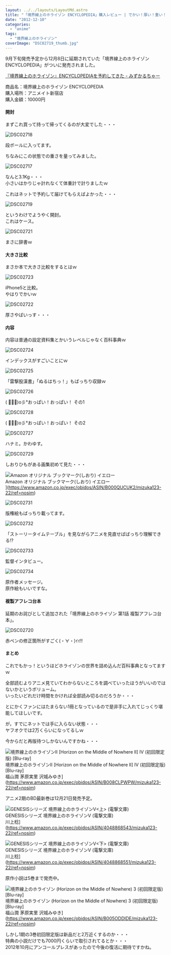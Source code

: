 ```yaml
---
layout: ../../layouts/LayoutMd.astro
title: "「境界線上のホライゾン ENCYCLOPEDIA」購入レビュー | でかい！厚い！重い！"
date: "2012-12-10"
categories: 
  - "anime"
tags: 
  - "境界線上のホライゾン"
coverImage: "DSC02719_thumb.jpg"
---
```


9月下旬発売予定から12月8日に延期されていた「境界線上のホライゾン ENCYCLOPEDIA」がついに発売されました。

[『境界線上のホライゾン』ENCYCLOPEDIAを予約してきた \- みずかるちゃー](https://mizuka123.net/archive/783/)

商品名：境界線上のホライゾン ENCYCLOPEDIA  
購入場所：アニメイト新宿店  
購入金額：10000円

#### 開封

まずこれ買って持って帰ってくるのが大変でした・・・

![DSC02718](/archive/images/DSC02718_thumb.jpg "DSC02718")


段ボールに入ってます。

ちなみにこの状態での重さを量ってみました。

![DSC02717](/archive/images/DSC02717_thumb.jpg "DSC02717")


なんと3.1Kg・・・  
小さいはかりじゃ計れなくて体重計で計りましたｗ

これはネットで予約して届けてもらえばよかった・・・

![DSC02719](/archive/images/DSC02719_thumb.jpg "DSC02719")


というわけでようやく開封。  
これはケース。

![DSC02721](/archive/images/DSC02721_thumb.jpg "DSC02721")


まさに辞書ｗ

#### 大きさ比較

まさか本で大きさ比較をするとはｗ

![DSC02723](/archive/images/DSC02723_thumb1.jpg "DSC02723")


iPhone5と比較。  
やはりでかいｗ

![DSC02722](/archive/images/DSC02722_thumb.jpg "DSC02722")


厚さやばいっす・・・

#### 内容

内容は普通の設定資料集とかいうレベルじゃなく百科事典ｗ

![DSC02724](/archive/images/DSC02724_thumb.jpg "DSC02724")


インデックスがすごいことにｗ

![DSC02725](/archive/images/DSC02725_thumb.jpg "DSC02725")


「雷撃股漢書」「ぬるはちっ！」もばっちり収録ｗ

![DSC02726](/archive/images/DSC02726_thumb.jpg "DSC02726")


( ﾟ∀ﾟ)o彡°おっぱい！おっぱい！ その1

![DSC02728](/archive/images/DSC02728_thumb.jpg "DSC02728")


( ﾟ∀ﾟ)o彡°おっぱい！おっぱい！ その2

![DSC02727](/archive/images/DSC02727_thumb.jpg "DSC02727")


ハナミ。かわゆす。

![DSC02729](/archive/images/DSC02729_thumb.jpg "DSC02729")


しおりひもがある画集初めて見た・・・

![Amazon オリジナル ブックマーク(しおり) イエロー](/archive/images/31-1OIO7P1L._SL160_.jpg)  
Amazon オリジナル ブックマーク(しおり) イエロー  
](https://www.amazon.co.jp/exec/obidos/ASIN/B000QUCUK2/mizuka123-22/ref=nosim)

![DSC02731](/archive/images/DSC02731_thumb.jpg "DSC02731")


版権絵もばっちり載ってます。

![DSC02732](/archive/images/DSC02732_thumb.jpg "DSC02732")


「ストーリータイムテーブル」を見ながらアニメを見直せばばっちり理解できる!?

![DSC02733](/archive/images/DSC02733_thumb.jpg "DSC02733")


監督インタビュー。

![DSC02734](/archive/images/DSC02734_thumb.jpg "DSC02734")


原作者メッセージ。  
原作絵もいいですな。

#### 複製アフレコ台本

延期のお詫びとして追加された「境界線上のホライゾン 第1話 複製アフレコ台本」。

![DSC02720](/archive/images/DSC02720_thumb.jpg "DSC02720")


赤ペンの修正箇所がすごく(・∀・)ｲｲ!!

#### まとめ

これでもかっ！というほどホライゾンの世界を詰め込んだ百科事典となってますｗ

全部読むよりアニメ見ていてわからないところを調べていったほうがいいのではないかというボリューム。  
いったいどれだけ時間をかければ全部読み切るのだろうか・・・

とにかくファンにはたまらない1冊となっているので是非手に入れてじっくり堪能してほしいです。

が，すでにネットでは手に入らない状態・・・  
ヤフオクでは2万くらいになってるしｗ

今からだと再版待つしかないんですかね・・・

![境界線上のホライゾンII [Horizon on the Middle of Nowhere II] IV (初回限定版) [Blu-ray]](/archive/images/619Obcu%2BVxL._SL160_.jpg)  
境界線上のホライゾンII \[Horizon on the Middle of Nowhere II\] IV (初回限定版) \[Blu-ray\]  
福山潤 茅原実里 沢城みゆき](https://www.amazon.co.jp/exec/obidos/ASIN/B008CLPWPW/mizuka123-22/ref=nosim)

アニメ2期のBD最新巻は12月21日発売予定。

![GENESISシリーズ 境界線上のホライゾンV<上> (電撃文庫)](/archive/images/61G3iA%2BT58L._SL160_.jpg)  
GENESISシリーズ 境界線上のホライゾンV (電撃文庫)  
川上稔](https://www.amazon.co.jp/exec/obidos/ASIN/4048868543/mizuka123-22/ref=nosim)

![GENESISシリーズ 境界線上のホライゾンV<下> (電撃文庫)](/archive/images/51kg0kl1XSL._SL160_.jpg)  
GENESISシリーズ 境界線上のホライゾンV (電撃文庫)  
川上稔](https://www.amazon.co.jp/exec/obidos/ASIN/4048868551/mizuka123-22/ref=nosim)

原作小説は5巻まで発売中。

![境界線上のホライゾン (Horizon on the Middle of Nowhere) 3 (初回限定版) [Blu-ray]](/archive/images/51OkxcfZw6L._SL160_.jpg)  
境界線上のホライゾン (Horizon on the Middle of Nowhere) 3 (初回限定版) \[Blu-ray\]  
福山潤 茅原実里 沢城みゆき](https://www.amazon.co.jp/exec/obidos/ASIN/B005ODDIDE/mizuka123-22/ref=nosim)

しかし1期の3巻初回限定版は新品だと2万近くするのか・・・  
特典の小説だけでも7000円くらいで取引されてるとか・・・  
2012年10月にアンコールプレスがあったので今後の復活に期待ですかね。
